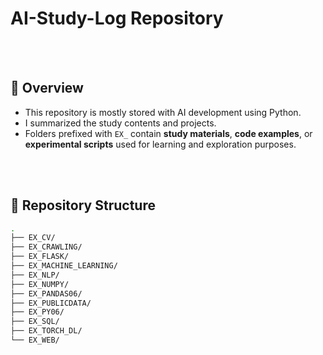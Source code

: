 # AI-Study-Log Repository 


<br><br>
## 📖 Overview
- This repository is mostly stored with AI development using Python.
- I summarized the study contents and projects.
- Folders prefixed with `EX_` contain **study materials**, **code examples**, or **experimental scripts** used for learning and exploration purposes.

<br><br>
## 📁 Repository Structure

```bash
.
├── EX_CV/                     
├── EX_CRAWLING/               
├── EX_FLASK/                  
├── EX_MACHINE_LEARNING/       
├── EX_NLP/                    
├── EX_NUMPY/                  
├── EX_PANDAS06/               
├── EX_PUBLICDATA/             
├── EX_PY06/                   
├── EX_SQL/                    
├── EX_TORCH_DL/               
└── EX_WEB/                    
